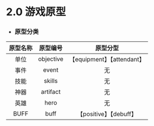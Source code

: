 # 2.0 游戏原型

- ### 原型分类

| 原型名称 | 原型编号  |          原型分型          |
| :------: | :-------: | :------------------------: |
|   单位   | objective | 【equipment】【attendant】 |
|   事件   |   event   |             无             |
|   技能   |  skills   |             无             |
|   神器   | artifact  |             无             |
|   英雄   |   hero    |             无             |
|   BUFF   |   buff    |   【positive】【debuff】   |

